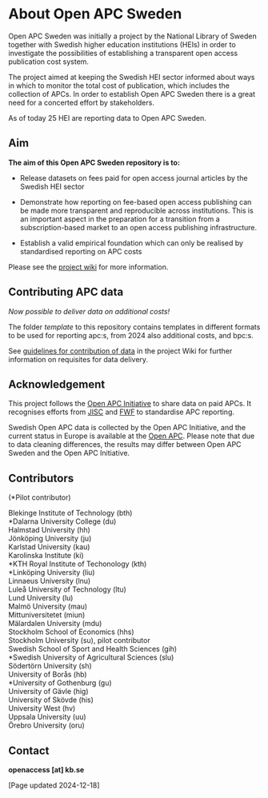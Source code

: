 # About Open APC Sweden


Open APC Sweden was initially a project by the National Library of Sweden together with Swedish higher education institutions (HEIs) in order to investigate the possibilities of establishing a transparent open access publication cost system. 

The project aimed at keeping the Swedish HEI sector informed about ways in which to monitor the total cost of publication, which includes the collection of APCs. In order to establish Open APC Sweden there is a great need for a concerted effort by stakeholders. 

As of today 25 HEI are reporting data to Open APC Sweden. 

## Aim

**The aim of this Open APC Sweden repository is to:**  

* Release datasets on fees paid for open access journal articles by the Swedish HEI sector

* Demonstrate how reporting on fee-based open access publishing can be made more transparent and reproducible across institutions. This is an important aspect in the preparation for a transition from a subscription-based market to an open access publishing infrastructure. 

* Establish a valid empirical foundation which can only be realised by standardised reporting on APC costs

Please see the [project wiki](https://github.com/Kungbib/openapc-se/wiki) for more information.

## Contributing APC data

*Now possible to deliver data on additional costs!*

The folder *template* to this repository contains templates in different formats to be used for reporting apc:s, from 2024 also additional costs, and bpc:s.

See [guidelines for contribution of data](https://github.com/Kungbib/openapc-se/wiki/Instructions-for-data-entry) in the project Wiki for further information on requisites for data delivery.


## Acknowledgement  
This project follows the [Open APC Initiative](https://github.com/OpenAPC/openapc-de) to share data on paid APCs. It recognises efforts from [JISC](https://www.jisc-collections.ac.uk/Jisc-Monitor/APC-data-collection/) and [FWF](https://figshare.com/articles/Austrian_Science_Fund_FWF_Publication_Cost_Data_2014/1378610) to standardise APC reporting.    

Swedish Open APC data is collected by the Open APC Initiative, and the current status in Europe is available at the [Open APC](https://treemaps.openapc.net/apcdata/openapc/). Please note that due to data cleaning differences, the results may differ between Open APC Sweden and the Open APC Initiative.



## Contributors 
(\*Pilot contributor)

Blekinge Institute of Technology (bth) \
\*Dalarna University College (du) \
Halmstad University (hh) \
Jönköping University (ju) \
Karlstad University (kau) \
Karolinska Institute (ki) \
\*KTH Royal Institute of Techonology (kth) \
\*Linköping University (liu) \
Linnaeus University (lnu) \
Luleå University of Technology (ltu) \
Lund University (lu) \
Malmö University (mau) \
Mittuniversitetet (miun) \
Mälardalen University (mdu) \
Stockholm School of Economics (hhs) \
Stockholm University (su), pilot contributor \
Swedish School of Sport and Health Sciences (gih) \
\*Swedish University of Agricultural Sciences (slu) \
Södertörn University (sh) \
University of Borås (hb) \
\*University of Gothenburg (gu) \
University of Gävle (hig) \
University of Skövde (his) \
University West (hv) \
Uppsala University (uu) \
Örebro University (oru)


## Contact
**openaccess [at] kb.se**

[Page updated 2024-12-18] 
